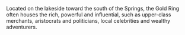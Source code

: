 Located on the lakeside toward the south of the Springs, the Gold Ring often houses the rich, powerful and influential, such as upper-class merchants, aristocrats and politicians, local celebrities and wealthy adventurers.